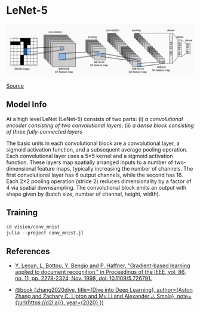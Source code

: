 # LeNet-5

![LeNet-5](../conv_mnist/docs/LeNet-5.png)

[Source](https://d2l.ai/chapter_convolutional-neural-networks/lenet.html)

## Model Info

At a high level LeNet (LeNet-5) consists of two parts:
(i) _a convolutional encoder consisting of two convolutional layers_;
(ii) _a dense block consisting of three fully-connected layers_

The basic units in each convolutional block are a convolutional layer, a sigmoid activation function, and a subsequent average pooling operation. Each convolutional layer uses a  5×5  kernel and a sigmoid activation function. These layers map spatially arranged inputs to a number of two-dimensional feature maps, typically increasing the number of channels. The first convolutional layer has 6 output channels, while the second has 16. Each  2×2  pooling operation (stride 2) reduces dimensionality by a factor of  4  via spatial downsampling. The convolutional block emits an output with shape given by (batch size, number of channel, height, width).

## Training

```shell
cd vision/conv_mnist
julia --project conv_mnist.jl
```

## References

* [Y. Lecun, L. Bottou, Y. Bengio and P. Haffner, "Gradient-based learning applied to document recognition," in Proceedings of the IEEE, vol. 86, no. 11, pp. 2278-2324, Nov. 1998, doi: 10.1109/5.726791.](http://yann.lecun.com/exdb/publis/pdf/lecun-01a.pdf)

* [@book
{zhang2020dive,
title={Dive into Deep Learning},
author={Aston Zhang and Zachary C. Lipton and Mu Li and Alexander J. Smola},
note={\url{https://d2l.ai}},
year={2020}
})](https://d2l.ai/chapter_convolutional-neural-networks/lenet.html)
